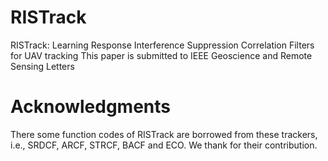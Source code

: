 # RISTrack

RISTrack: Learning Response Interference Suppression Correlation Filters for UAV tracking
This paper is submitted to IEEE Geoscience and Remote Sensing Letters

# Acknowledgments
There some function codes of RISTrack are borrowed from these trackers, i.e., SRDCF, ARCF, STRCF, BACF and ECO. We thank for their contribution.
